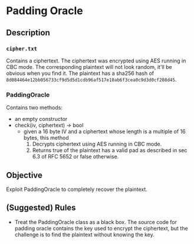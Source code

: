 # Padding Oracle
## Description
### `cipher.txt`
Contains a ciphertext. The ciphertext was encrypted using AES running in CBC mode. The corresponding plaintext will not look random, it'll be obvious when you find it. The plaintext has a sha256 hash of `8d084464e12bb056733cf9d5d5d1cdb96af517e10ab6f3cea0c9d3d0cf208d45`.

### PaddingOracle
Contains two methods:
- an empty constructor
- check(iv, ciphertext) -> bool
    - given a 16 byte IV and a ciphertext whose length is a multiple of 16 bytes, this method
        1. Decrypts ciphertext using AES running in CBC mode.
        2. Returns true of the plaintext has a valid pad as described in sec 6.3 of RFC 5652 or false otherwise.

## Objective
Exploit PaddingOracle to completely recover the plaintext.


## (Suggested) Rules
- Treat the PaddingOracle class as a black box. The source code for padding oracle contains the key used to encrypt the ciphertext, but the challenge is to find the plaintext without knowing the key.

